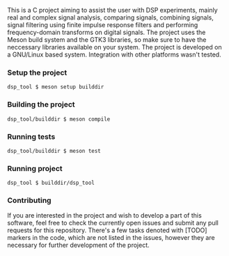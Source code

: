 This is a C project aiming to assist the user with DSP experiments, mainly real and complex signal analysis, comparing signals, combining signals, signal filtering using finite impulse response filters and performing frequency-domain transforms on digital signals. The project uses the Meson build system and the GTK3 libraries, so make sure to have the neccessary libraries available on your system. The project is developed on a GNU/Linux based system. Integration with other platforms wasn't tested.

### Setup the project
`dsp_tool $ meson setup builddir`

### Building the project
`dsp_tool/builddir $ meson compile`

### Running tests
`dsp_tool/builddir $ meson test`

### Running project
`dsp_tool $ builddir/dsp_tool`

### Contributing
If you are interested in the project and wish to develop a part of this software, feel free to check the currently open issues and submit any pull requests for this repository. There's a few tasks denoted with [TODO]
 markers in the code, which are not listed in the issues, however they are necessary for further development of the project.
